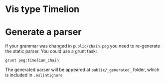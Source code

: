 # Vis type Timelion

# Generate a parser
If your grammar was changed in `public/chain.peg` you need to re-generate the static parser. You could use a grunt task:

```
grunt peg:timelion_chain
```

The generated parser will be appeared at `public/_generated_` folder, which is included in `.eslintignore`